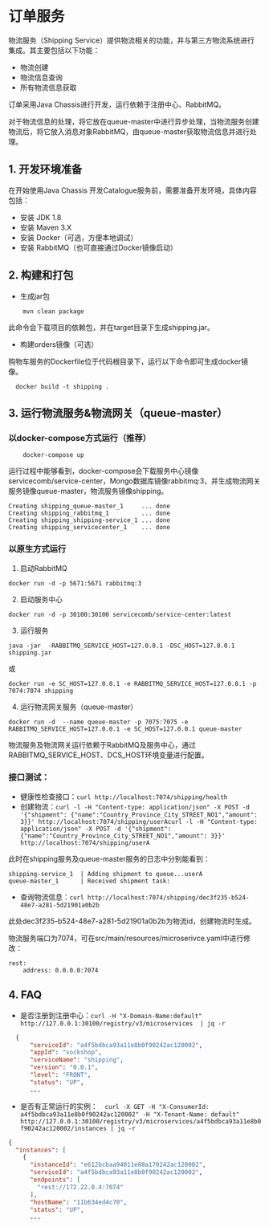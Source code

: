 # 订单服务

物流服务（Shipping Service）提供物流相关的功能，并与第三方物流系统进行集成。其主要包括以下功能：

* 物流创建
* 物流信息查询
* 所有物流信息获取

订单采用Java Chassis进行开发，运行依赖于注册中心、RabbitMQ。

对于物流信息的处理，将它放在queue-master中进行异步处理，当物流服务创建物流后，将它放入消息对象RabbitMQ，由queue-master获取物流信息并进行处理。

## 1. 开发环境准备

在开始使用Java Chassis 开发Catalogue服务前，需要准备开发环境，具体内容包括：

* 安装 JDK 1.8
* 安装 Maven 3.X
* 安装 Docker（可选，方便本地调试）
* 安装 RabbitMQ（也可直接通过Docker镜像启动）

## 2. 构建和打包

* 生成jar包

```
    mvn clean package
```

此命令会下载项目的依赖包，并在target目录下生成shipping.jar。

* 构建orders镜像（可选）

购物车服务的Dockerfile位于代码根目录下，运行以下命令即可生成docker镜像。

```
  docker build -t shipping .
```

## 3. 运行物流服务&物流网关（queue-master）

### 以docker-compose方式运行（推荐）

```
    docker-compose up
```

运行过程中能够看到，docker-compose会下载服务中心镜像servicecomb/service-center，Mongo数据库镜像rabbitmq:3，并生成物流网关服务镜像queue-master，物流服务镜像shipping。

```
Creating shipping_queue-master_1     ... done
Creating shipping_rabbitmq_1         ... done
Creating shipping_shipping-service_1 ... done
Creating shipping_servicecenter_1    ... done
```

### 以原生方式运行

1. 启动RabbitMQ

```
docker run -d -p 5671:5671 rabbitmq:3
```

2. 启动服务中心

```
docker run -d -p 30100:30100 servicecomb/service-center:latest
```

3. 运行服务

```
java -jar  -RABBITMQ_SERVICE_HOST=127.0.0.1 -DSC_HOST=127.0.0.1 shipping.jar
```

或

```
docker run -e SC_HOST=127.0.0.1 -e RABBITMQ_SERVICE_HOST=127.0.0.1 -p 7074:7074 shipping
```

4. 运行物流网关服务（queue-master）

```
docker run -d  --name queue-master -p 7075:7075 -e RABBITMQ_SERVICE_HOST=127.0.0.1 -e SC_HOST=127.0.0.1 queue-master
```

物流服务及物流网关运行依赖于RabbitMQ及服务中心，通过RABBITMQ_SERVICE_HOST、DCS_HOST环境变量进行配置。

### 接口测试：

* 健康性检查接口：`curl http://localhost:7074/shipping/health`
* 创建物流：`curl -l -H "Content-type: application/json" -X POST -d '{"shipment": {"name":"Country_Province_City_STREET_NO1","amount": 3}}' http://localhost:7074/shipping/userAcurl -l -H "Content-type: application/json" -X POST -d '{"shipment": {"name":"Country_Province_City_STREET_NO1","amount": 3}}' http://localhost:7074/shipping/userA`

此时在shipping服务及queue-master服务的日志中分别能看到：

```
shipping-service_1  | Adding shipment to queue...userA
queue-master_1      | Received shipment task:
```

* 查询物流信息：`curl http://localhost:7074/shipping/dec3f235-b524-48e7-a281-5d21901a0b2b`

此处dec3f235-b524-48e7-a281-5d21901a0b2b为物流id，创建物流时生成。

物流服务端口为7074，可在src/main/resources/microserivce.yaml中进行修改：

```
rest:
    address: 0.0.0.0:7074
```

## 4. FAQ

* 是否注册到注册中心：`curl -H "X-Domain-Name:default" http://127.0.0.1:30100/registry/v3/microservices  | jq -r`

```json
  {
      "serviceId": "a4f5bdbca93a11e8b0f90242ac120002",
      "appId": "sockshop",
      "serviceName": "shipping",
      "version": "0.0.1",
      "level": "FRONT",
      "status": "UP",
      ...
```
* 是否有正常运行的实例：`  curl -X GET -H "X-ConsumerId: a4f5bdbca93a11e8b0f90242ac120002" -H "X-Tenant-Name: default" http://127.0.0.1:30100/registry/v3/microservices/a4f5bdbca93a11e8b0f90242ac120002/instances | jq -r`

```json
{
  "instances": [
    {
      "instanceId": "e612bcbaa94011e88a170242ac120002",
      "serviceId": "a4f5bdbca93a11e8b0f90242ac120002",
      "endpoints": [
        "rest://172.22.0.4:7074"
      ],
      "hostName": "11b634ed4c70",
      "status": "UP",
      ...
```
